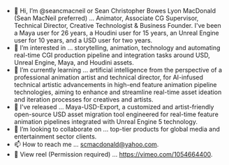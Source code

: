 - 👋 Hi, I’m @seancmacneil or Sean Christopher Bowes Lyon MacDonald (Sean MacNeil preferred) ... Animator, Associate CG Supervisor, Technical Director, Creative Technologist & Business Founder. I've been a Maya user for 26 years, a Houdini user for 15 years, an Unreal Engine user for 10 years, and a USD user for two years.
- 👀 I’m interested in ... storytelling, animation, technology and automating real-time CGI production pipeline and integration tasks around USD, Unreal Engine, Maya, and Houdini assets.
- 🌱 I’m currently learning ... artificial intelligence from the perspective of a professional animation artist and technical director, for AI-infused technical artistic advancements in high-end feature animation pipeline technologies, aiming to enhance and streamline real-time asset ideation and iteration processes for creatives and artists.
- 🎉 I've released ... Maya-USD-Export, a customized and artist-friendly open-source USD asset migration tool engineered for real-time feature animation pipelines integrated with Unreal Engine 5 technology.
- 💞️ I’m looking to collaborate on ... top-tier products for global media and entertainment sector clients.
- 📫 How to reach me ... scmacdonald@yahoo.com.
- 🎥 View reel (Permission required) ... https://vimeo.com/1054664400.
<!---
seancmacneil/seancmacneil is a ✨ special ✨ repository because its `README.md` (this file) appears on your GitHub profile.
You can click the Preview link to take a look at your changes.
--->

